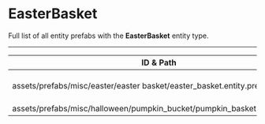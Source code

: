 # EasterBasket
Full list of all <Badge type="warning" text="2"/> entity prefabs with the **EasterBasket** entity type.

---
| ID & Path |
| --- |
| <a href="#557749706"><Badge id="557749706" type="tip" text="#"/></a> <Badge type="tip" text="557749706"/> <Badge type="info" text="ViewModel"/> <Badge type="info" text="HideIfOwnerFirstPerson"/> <br> assets/prefabs/misc/easter/easter basket/easter_basket.entity.prefab |
| <a href="#2763047865"><Badge id="2763047865" type="tip" text="#"/></a> <Badge type="tip" text="2763047865"/> <Badge type="info" text="ViewModel"/> <Badge type="info" text="HideIfOwnerFirstPerson"/> <Badge type="info" text="Rust.PropRenderer"/> <br> assets/prefabs/misc/halloween/pumpkin_bucket/pumpkin_basket.entity.prefab |
